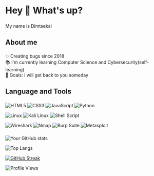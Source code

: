 <h1 align="left">Hey 👋 What's up?</h1>

###

<p align="left">My name is Dimtsekal </p>

###

<h2 align="left">About me</h2>

###

<p align="left">✨ Creating bugs since 2018<br>📚 I'm currently learning Computer Science and Cybersecurity(self-learning)<br>🎯 Goals: i will get back to you someday<br></p>

###

<h2 align="left">Language and Tools</h2>

###
<!-- Programming Languages and tools -->
![HTML5](https://img.shields.io/badge/HTML5-E34F26?style=for-the-badge&logo=html5&logoColor=white)
![CSS3](https://img.shields.io/badge/CSS3-1572B6?style=for-the-badge&logo=css3&logoColor=white)
![JavaScript](https://img.shields.io/badge/JavaScript-F7DF1E?style=for-the-badge&logo=javascript&logoColor=black)
![Python](https://img.shields.io/badge/Python-3776AB?style=for-the-badge&logo=python&logoColor=white)


![Linux](https://img.shields.io/badge/Linux-FCC624?style=for-the-badge&logo=linux&logoColor=black)
![Kali Linux](https://img.shields.io/badge/Kali_Linux-557C94?style=for-the-badge&logo=kali-linux&logoColor=white)
![Shell Script](https://img.shields.io/badge/Shell_Script-121011?style=for-the-badge&logo=gnu-bash&logoColor=white)

![Wireshark](https://img.shields.io/badge/Wireshark-1679A7?style=for-the-badge&logo=wireshark&logoColor=white)
![Nmap](https://img.shields.io/badge/Nmap-0E83CD?style=for-the-badge&logo=nmap&logoColor=white)
![Burp Suite](https://img.shields.io/badge/Burp_Suite-FF6633?style=for-the-badge&logo=burp-suite&logoColor=white)
![Metasploit](https://img.shields.io/badge/Metasploit-2596CD?style=for-the-badge&logo=metasploit&logoColor=white)


###
<!-- GitHub Stats Card -->
![Your GitHub stats](https://github-readme-stats.vercel.app/api?username=kalchan12&show_icons=true&theme=radical)

<!-- Top Languages Card -->
![Top Langs](https://github-readme-stats.vercel.app/api/top-langs/?username=kalchan12&layout=compact&theme=radical)

<!-- GitHub Streak Stats -->
[![GitHub Streak](https://github-readme-streak-stats.herokuapp.com/?user=kalchan12&theme=radical)](https://git.io/streak-stats)


<!-- Profile Views Counter -->
![Profile Views](https://komarev.com/ghpvc/?username=kalchan12&color=brightgreen)


